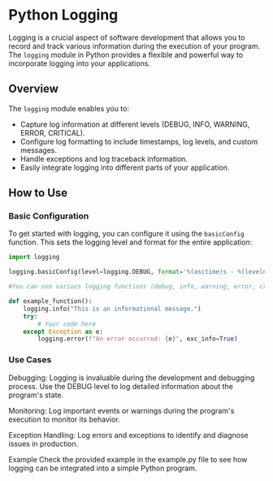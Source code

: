 # Python Logging

Logging is a crucial aspect of software development that allows you to record and track various information during the execution of your program. The `logging` module in Python provides a flexible and powerful way to incorporate logging into your applications.

## Overview

The `logging` module enables you to:

- Capture log information at different levels (DEBUG, INFO, WARNING, ERROR, CRITICAL).
- Configure log formatting to include timestamps, log levels, and custom messages.
- Handle exceptions and log traceback information.
- Easily integrate logging into different parts of your application.

## How to Use

### Basic Configuration

To get started with logging, you can configure it using the `basicConfig` function. This sets the logging level and format for the entire application:

```python
import logging

logging.basicConfig(level=logging.DEBUG, format='%(asctime)s - %(levelname)s - %(message)s')

#You can use various logging functions (debug, info, warning, error, critical) to log messages in different parts of your code. For example:

def example_function():
    logging.info("This is an informational message.")
    try:
        # Your code here
    except Exception as e:
        logging.error(f"An error occurred: {e}", exc_info=True)
```

### Use Cases
Debugging: Logging is invaluable during the development and debugging process. Use the DEBUG level to log detailed information about the program's state.

Monitoring: Log important events or warnings during the program's execution to monitor its behavior.

Exception Handling: Log errors and exceptions to identify and diagnose issues in production.

Example
Check the provided example in the example.py file to see how logging can be integrated into a simple Python program.
